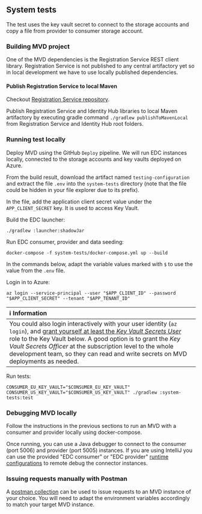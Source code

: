 ## System tests

The test uses the key vault secret to connect to the storage accounts and copy a file from provider to consumer storage account.

### Building MVD project

One of the MVD dependencies is the Registration Service REST client library. Registration Service is not published to any central artifactory yet so in local 
development we have to use locally published dependencies.

#### Publish Registration Service to local Maven

Checkout [Registration Service repository](https://github.com/agera-edc/RegistrationService). 

Publish Registration Service and Identity Hub libraries to local Maven artifactory by executing gradle command `./gradlew publishToMavenLocal` from Registration Service and Identity Hub root 
folders. 

### Running test locally

Deploy MVD using the GitHub `Deploy` pipeline. We will run EDC instances locally, connected to the storage accounts and key vaults deployed on Azure.

From the build result, download the artifact named `testing-configuration` and extract the file `.env` into the `system-tests` directory (note that the file could be hidden in your file explorer due to its prefix).

In the file, add the application client secret value under the `APP_CLIENT_SECRET` key. It is used to access Key Vault.

Build the EDC launcher:

```
./gradlew :launcher:shadowJar
```

Run EDC consumer, provider and data seeding:

```
docker-compose -f system-tests/docker-compose.yml up --build
```

In the commands below, adapt the variable values marked with `$` to use the value from the `.env` file.

Login in to Azure:
```
az login --service-principal --user "$APP_CLIENT_ID" --password "$APP_CLIENT_SECRET" --tenant "$APP_TENANT_ID"
```

| ℹ️ Information                                                |
| :----------------------------------------------------------- |
| You could also login interactively with your user identity (`az login`), and [grant yourself at least the *Key Vault Secrets User*](https://docs.microsoft.com/azure/key-vault/general/rbac-guide) role to the Key Vault below. A good option is to grant the *Key Vault Secrets Officer* at the subscription level to the whole development team, so they can read and write secrets on MVD deployments as needed. |

Run tests:

```
CONSUMER_EU_KEY_VAULT="$CONSUMER_EU_KEY_VAULT" CONSUMER_US_KEY_VAULT="$CONSUMER_US_KEY_VAULT" ./gradlew :system-tests:test
```

### Debugging MVD locally

Follow the instructions in the previous sections to run an MVD with a consumer and provider locally using docker-compose. 

Once running, you can use a Java debugger to connect to the consumer (port 5006) and provider (port 5005) instances. If you are using IntelliJ you can use the provided "EDC consumer" or "EDC provider" [runtime configurations](../.run) to remote debug the connector instances.

### Issuing requests manually with Postman

A [postman collection](../deployment/data/MVD.postman_collection.json) can be used to issue requests to an MVD instance of your choice. You will need to adapt the environment variables accordingly to match your target MVD instance.